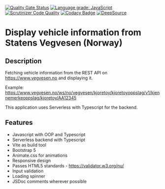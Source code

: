 [![Quality Gate Status](https://sonarcloud.io/api/project_badges/measure?project=w3bdesign_Statens-Vegvesen&metric=alert_status)](https://sonarcloud.io/summary/new_code?id=w3bdesign_Statens-Vegvesen)
[![Language grade: JavaScript](https://img.shields.io/lgtm/grade/javascript/g/w3bdesign/Statens-Vegvesen.svg?logo=lgtm&logoWidth=18)](https://lgtm.com/projects/g/w3bdesign/Statens-Vegvesen/context:javascript)
[![Scrutinizer Code Quality](https://scrutinizer-ci.com/g/w3bdesign/Statens-Vegvesen/badges/quality-score.png?b=master)](https://scrutinizer-ci.com/g/w3bdesign/Statens-Vegvesen/?branch=master)
[![Codacy Badge](https://app.codacy.com/project/badge/Grade/9bc2e9dbe90c412d82ffbe19a9f878dd)](https://www.codacy.com/gh/w3bdesign/Statens-Vegvesen/dashboard?utm_source=github.com&utm_medium=referral&utm_content=w3bdesign/Statens-Vegvesen&utm_campaign=Badge_Grade)
[![DeepSource](https://deepsource.io/gh/w3bdesign/Statens-Vegvesen.svg/?label=active+issues&token=vdKpHAssiI6fTmx5L1VmPilg)](https://deepsource.io/gh/w3bdesign/Statens-Vegvesen/?ref=repository-badge)

# Display vehicle information from Statens Vegvesen (Norway)

## Description

Fetching vehicle information from the REST API on <https://www.vegvesen.no> and displaying it.

Example: <https://www.vegvesen.no/ws/no/vegvesen/kjoretoy/kjoretoyoppslag/v1/kjennemerkeoppslag/kjoretoy/AA12345>

This application uses Serverless with Typescript for the backend.

## Features

-   Javascript with OOP and Typescript
-   Serverless backend with Typescript
-   Vite as build tool
-   Bootstrap 5
-   Animate.css for animations
-   Responsive design
-   Passes HTML5 standards - <https://validator.w3.org/nu/>
-   Input validation
-   Loading spinner
-   JSDoc comments wherever possible
